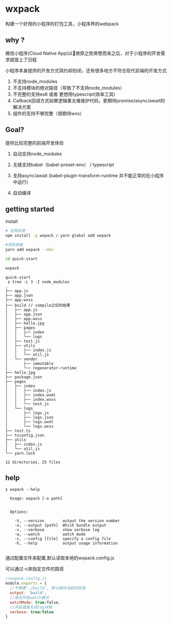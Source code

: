 # wxpack
构建一个好用的小程序的打包工具，小程序界的webpack

## why ?

微信小程序(Cloud Native App)以燎原之势席卷而来之后，对于小程序的开发需求就提上了日程

小程序本身提供的开发方式简约却封闭，还有很多地方不符合现代前端的开发方式

1. 不支持node_modules
2. 不支持模块的绝对路径（导致了不支持node_modules）
3. 不完整的支持es6 或者 更想用typescript(效率工具)
4. Callback回调方式如果逻辑重太难维护代码，更期待promise/async/await的解决方案
5. 组件的支持不够完整（很期待wxs）


## Goal?

提供比较完整的前端开发体验

1. 自动支持node_modules 

2. 无缝支持babel（babel-preset-env） / typescript

4. 支持async/await (babel-plugin-transform-runtime 并不能正常的在小程序中运行)

5. 自动编译


## getting started

install

```sh
# 全局安装
npm install -g wxpack / yarn global add wxpack 

#项目依赖
yarn add wxpack --dev 
```

```sh
cd quick-start

wxpack
```

```text
quick-start
 ❯ tree -L 3 -I node_modules
.
├── app.js
├── app.json
├── app.wxss
├── build // compile之后的结果
│   ├── app.js
│   ├── app.json
│   ├── app.wxss
│   ├── hello.jpg
│   ├── pages
│   │   ├── index
│   │   └── logs
│   ├── test.js
│   ├── utils
│   │   ├── index.js
│   │   └── util.js
│   └── vendor
│       ├── immutable
│       └── regenerator-runtime
├── hello.jpg
├── package.json
├── pages
│   ├── index
│   │   ├── index.js
│   │   ├── index.wxml
│   │   ├── index.wxss
│   │   └── test.js
│   └── logs
│       ├── logs.js
│       ├── logs.json
│       ├── logs.wxml
│       └── logs.wxss
├── test.ts
├── tsconfig.json
├── utils
│   ├── index.js
│   └── util.js
└── yarn.lock

12 directories, 25 files

```

## help
```text
❯ wxpack --help

  Usage: wxpack [-o path]


  Options:

    -V, --version        output the version number
    -o, --output [path]  Which bundle output
    -v, --verbose        show verbose log
    -w, --watch          watch mode
    -c, --config [file]  specify a config file
    -h, --help           output usage information
                                              
```

通过配置文件来配置,默认读取本地的wxpack.config.js

可以通过-c来指定文件的路径

```js
//wxpack.config.js
module.exports = {
  //不需要'./build', 默认相对当前的目录
  output: 'build',
  //是否开启watch模式
  watchMode: true/false，
  //开启或者关闭log详情
  verbose: true/false
}
```


